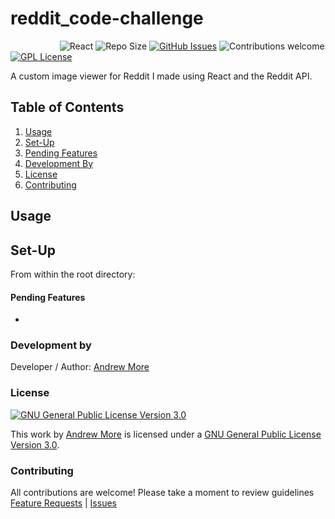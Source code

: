# reddit_code-challenge

&nbsp;&nbsp;&nbsp;&nbsp;&nbsp;&nbsp;&nbsp;&nbsp;&nbsp;&nbsp;&nbsp;&nbsp;&nbsp;&nbsp;&nbsp;&nbsp;&nbsp;&nbsp;&nbsp;
![React](https://img.shields.io/badge/react-JS-blue)
![Repo Size](https://img.shields.io/github/repo-size/AndrewMore/reddit_code-challenge)
[![GitHub Issues](https://img.shields.io/github/issues/AndrewMore/reddit_code-challenge)](https://github.com/AndrewMore/reddit_code-challenge/issues)
![Contributions welcome](https://img.shields.io/badge/contributions-welcome-orange.svg)
[![GPL License](https://img.shields.io/badge/license-GPL--3.0-orange)](https://www.gnu.org/licenses/gpl-3.0.html)

A custom image viewer for Reddit I made using React and the Reddit API.

## Table of Contents

1. [Usage](#Usage)
2. [Set-Up](#Set-Up)
3. [Pending Features](#Pending-Features)
4. [Development By](#Development-By)
5. [License](#License)
6. [Contributing](#Contributing)

## Usage

> 


## Set-Up

From within the root directory:


#### Pending Features

- 

### Development by

Developer / Author: [Andrew More](https://github.com/AndrewMore/)

### License

<a rel="license" href="https://www.gnu.org/licenses/gpl-3.0.html"><img alt="GNU General Public License Version 3.0" style="border-width:0" src="https://www.gnu.org/graphics/gplv3-or-later.svg" /></a><br />

This work by <a href="https://github.com/AndrewMore/">Andrew More</a> is licensed under a <a rel="license" href="https://www.gnu.org/licenses/gpl-3.0.html">GNU General Public License Version 3.0</a>.

### Contributing

All contributions are welcome!
Please take a moment to review guidelines [Feature Requests](.github/feature_request.md) | [Issues](.github/bug_report.md)
